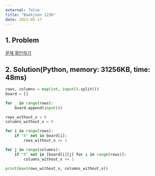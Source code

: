 ```yaml
---
external: false
title: "Baekjoon 1236"
date: 2023-05-17
---
```


## 1. Problem

[문제 확인하기](https://www.acmicpc.net/problem/1236)

## 2. Solution(Python, memory: 31256KB, time: 48ms)

```python
rows, columns = map(int, input().split())
board = []

for _ in range(rows):
    board.append(input())

rows_without_x = 0
columns_without_x = 0

for i in range(rows):
    if "X" not in board[i]:
        rows_without_x += 1

for j in range(columns):
    if "X" not in [board[i][j] for i in range(rows)]:
        columns_without_x += 1

print(max(rows_without_x, columns_without_x))
```
